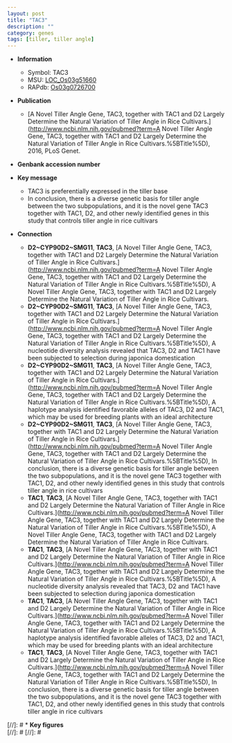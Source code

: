 ```yaml
---
layout: post
title: "TAC3"
description: ""
category: genes
tags: [tiller, tiller angle]
---
```


* **Information**  
    + Symbol: TAC3  
    + MSU: [LOC_Os03g51660](http://rice.plantbiology.msu.edu/cgi-bin/ORF_infopage.cgi?orf=LOC_Os03g51660)  
    + RAPdb: [Os03g0726700](http://rapdb.dna.affrc.go.jp/viewer/gbrowse_details/irgsp1?name=Os03g0726700)  

* **Publication**  
    + [A Novel Tiller Angle Gene, TAC3, together with TAC1 and D2 Largely Determine the Natural Variation of Tiller Angle in Rice Cultivars.](http://www.ncbi.nlm.nih.gov/pubmed?term=A Novel Tiller Angle Gene, TAC3, together with TAC1 and D2 Largely Determine the Natural Variation of Tiller Angle in Rice Cultivars.%5BTitle%5D), 2016, PLoS Genet.

* **Genbank accession number**  

* **Key message**  
    + TAC3 is preferentially expressed in the tiller base
    + In conclusion, there is a diverse genetic basis for tiller angle between the two subpopulations, and it is the novel gene TAC3 together with TAC1, D2, and other newly identified genes in this study that controls tiller angle in rice cultivars

* **Connection**  
    + __D2~CYP90D2~SMG11__, __TAC3__, [A Novel Tiller Angle Gene, TAC3, together with TAC1 and D2 Largely Determine the Natural Variation of Tiller Angle in Rice Cultivars.](http://www.ncbi.nlm.nih.gov/pubmed?term=A Novel Tiller Angle Gene, TAC3, together with TAC1 and D2 Largely Determine the Natural Variation of Tiller Angle in Rice Cultivars.%5BTitle%5D), A Novel Tiller Angle Gene, TAC3, together with TAC1 and D2 Largely Determine the Natural Variation of Tiller Angle in Rice Cultivars.
    + __D2~CYP90D2~SMG11__, __TAC3__, [A Novel Tiller Angle Gene, TAC3, together with TAC1 and D2 Largely Determine the Natural Variation of Tiller Angle in Rice Cultivars.](http://www.ncbi.nlm.nih.gov/pubmed?term=A Novel Tiller Angle Gene, TAC3, together with TAC1 and D2 Largely Determine the Natural Variation of Tiller Angle in Rice Cultivars.%5BTitle%5D), A nucleotide diversity analysis revealed that TAC3, D2 and TAC1 have been subjected to selection during japonica domestication
    + __D2~CYP90D2~SMG11__, __TAC3__, [A Novel Tiller Angle Gene, TAC3, together with TAC1 and D2 Largely Determine the Natural Variation of Tiller Angle in Rice Cultivars.](http://www.ncbi.nlm.nih.gov/pubmed?term=A Novel Tiller Angle Gene, TAC3, together with TAC1 and D2 Largely Determine the Natural Variation of Tiller Angle in Rice Cultivars.%5BTitle%5D), A haplotype analysis identified favorable alleles of TAC3, D2 and TAC1, which may be used for breeding plants with an ideal architecture
    + __D2~CYP90D2~SMG11__, __TAC3__, [A Novel Tiller Angle Gene, TAC3, together with TAC1 and D2 Largely Determine the Natural Variation of Tiller Angle in Rice Cultivars.](http://www.ncbi.nlm.nih.gov/pubmed?term=A Novel Tiller Angle Gene, TAC3, together with TAC1 and D2 Largely Determine the Natural Variation of Tiller Angle in Rice Cultivars.%5BTitle%5D), In conclusion, there is a diverse genetic basis for tiller angle between the two subpopulations, and it is the novel gene TAC3 together with TAC1, D2, and other newly identified genes in this study that controls tiller angle in rice cultivars
    + __TAC1__, __TAC3__, [A Novel Tiller Angle Gene, TAC3, together with TAC1 and D2 Largely Determine the Natural Variation of Tiller Angle in Rice Cultivars.](http://www.ncbi.nlm.nih.gov/pubmed?term=A Novel Tiller Angle Gene, TAC3, together with TAC1 and D2 Largely Determine the Natural Variation of Tiller Angle in Rice Cultivars.%5BTitle%5D), A Novel Tiller Angle Gene, TAC3, together with TAC1 and D2 Largely Determine the Natural Variation of Tiller Angle in Rice Cultivars.
    + __TAC1__, __TAC3__, [A Novel Tiller Angle Gene, TAC3, together with TAC1 and D2 Largely Determine the Natural Variation of Tiller Angle in Rice Cultivars.](http://www.ncbi.nlm.nih.gov/pubmed?term=A Novel Tiller Angle Gene, TAC3, together with TAC1 and D2 Largely Determine the Natural Variation of Tiller Angle in Rice Cultivars.%5BTitle%5D), A nucleotide diversity analysis revealed that TAC3, D2 and TAC1 have been subjected to selection during japonica domestication
    + __TAC1__, __TAC3__, [A Novel Tiller Angle Gene, TAC3, together with TAC1 and D2 Largely Determine the Natural Variation of Tiller Angle in Rice Cultivars.](http://www.ncbi.nlm.nih.gov/pubmed?term=A Novel Tiller Angle Gene, TAC3, together with TAC1 and D2 Largely Determine the Natural Variation of Tiller Angle in Rice Cultivars.%5BTitle%5D), A haplotype analysis identified favorable alleles of TAC3, D2 and TAC1, which may be used for breeding plants with an ideal architecture
    + __TAC1__, __TAC3__, [A Novel Tiller Angle Gene, TAC3, together with TAC1 and D2 Largely Determine the Natural Variation of Tiller Angle in Rice Cultivars.](http://www.ncbi.nlm.nih.gov/pubmed?term=A Novel Tiller Angle Gene, TAC3, together with TAC1 and D2 Largely Determine the Natural Variation of Tiller Angle in Rice Cultivars.%5BTitle%5D), In conclusion, there is a diverse genetic basis for tiller angle between the two subpopulations, and it is the novel gene TAC3 together with TAC1, D2, and other newly identified genes in this study that controls tiller angle in rice cultivars

[//]: # * **Key figures**  
[//]: # 
[//]: # 
